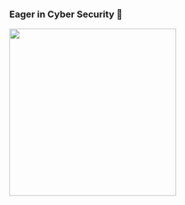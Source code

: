 ### Eager in Cyber Security 👤
<img src="https://github.com/romisaagadallah/romisaagadallah/assets/143289944/fa8fe92a-6edb-4191-89f0-f261f756d877" width="300" height="300">
